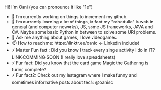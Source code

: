 Hi! I'm Oani (you can pronounce it like "1e")

- 🔭 I’m currently working on things to increment my github.
- 🌱 I’m currently learning a lot of things, in fact my "schedulle" is web in general (and computer neworks), JS, some JS frameworks, JAVA and C#. Maybe some basic Python in between to solve some URI problems.
- 💬 Ask me anything about games, I love videogames.
- 📫 How to reach me: https://linktr.ee/oanic <- Linkedin included
- ⚡ Master Fun fact : Did you know I track every single activity I do in IT? LINK-COMMING-SOON (I really love spreadsheets)
- ⚡ Fun fact: Did you know that the card game Magic the Gathering is turing complete?
- ⚡ Fun fact2: Check out my Instagram where I make funny and sometimes informative posts about tech: @oanisc
